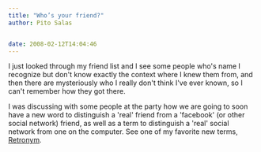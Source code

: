 ```yaml
---
title: "Who’s your friend?"
author: Pito Salas


date: 2008-02-12T14:04:46
---
```




I just looked through my friend list and I see some people who's name I
recognize but don't know exactly the context where I knew them from, and then
there are mysteriously who I really don't think I've ever known, so I can't
remember how they got there.

I was discussing with some people at the party how we are going to soon have a
new word to distinguish a 'real' friend from a 'facebook' (or other social
network) friend, as well as a term to distinguish a 'real' social network from
one on the computer. See one of my favorite new terms,
[Retronym](<//en.wikipedia.org/wiki/Retronym\)>).


